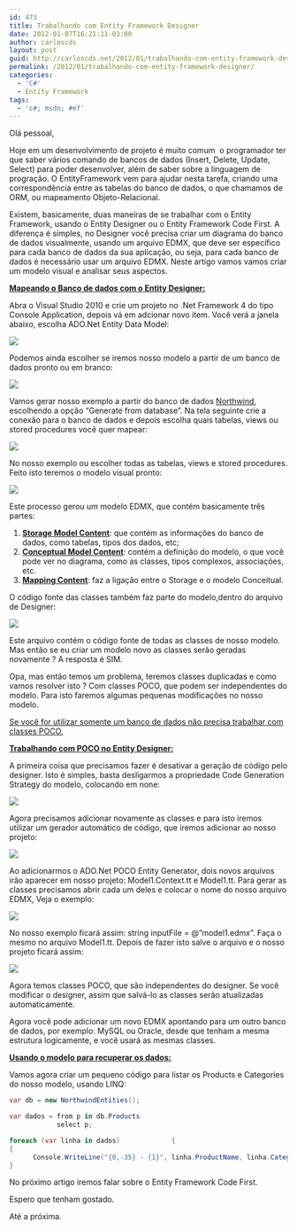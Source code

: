 ```yaml
---
id: 473
title: Trabalhando com Entity Framework Designer
date: 2012-01-07T16:21:11-03:00
author: carloscds
layout: post
guid: http://carloscds.net/2012/01/trabalhando-com-entity-framework-designer/
permalink: /2012/01/trabalhando-com-entity-framework-designer/
categories:
  - 'C#'
  - Entity Framework
tags:
  - 'c#; msdn; #ef'
---
```

Olá pessoal,

Hoje em um desenvolvimento de projeto é muito comum  o programador ter que saber vários comando de bancos de dados (Insert, Delete, Update, Select) para poder desenvolver, além de saber sobre a linguagem de progração. O EntityFramework vem para ajudar nesta tarefa, criando uma correspondência entre as tabelas do banco de dados, o que chamamos de ORM, ou mapeamento Objeto-Relacional.

Existem, basicamente, duas maneiras de se trabalhar com o Entity Framework, usando o Entity Designer ou o Entity Framework Code First. A diferença é simples, no Designer você precisa criar um diagrama do banco de dados visualmente, usando um arquivo EDMX, que deve ser específico para cada banco de dados da sua aplicação, ou seja, para cada banco de dados é necessário usar um arquivo EDMX. Neste artigo vamos vamos criar um modelo visual e analisar seus aspectos.

**<u>Mapeando o Banco de dados com o Entity Designer:</u>**

Abra o Visual Studio 2010 e crie um projeto no .Net Framework 4 do tipo Console Application, depois vá em adcionar novo item. Você verá a janela abaixo, escolha ADO.Net Entity Data Model:

![](/wp-content/uploads/2012/01/SNAGHTML9dffcc9.png)

Podemos ainda escolher se iremos nosso modelo a partir de um banco de dados pronto ou em branco:

![](/wp-content/uploads/2012/01/image.png)

Vamos gerar nosso exemplo a partir do banco de dados [Northwind](https://github.com/Microsoft/sql-server-samples/tree/master/samples/databases/northwind-pubs), escolhendo a opção “Generate from database”. Na tela seguinte crie a conexão para o banco de dados e depois escolha quais tabelas, views ou stored procedures você quer mapear:

![](/wp-content/uploads/2012/01/SNAGHTML9e3d339.png)

No nosso exemplo ou escolher todas as tabelas, views e stored procedures. Feito isto teremos o modelo visual pronto:

![](/wp-content/uploads/2012/01/image1.png)

Este processo gerou um modelo EDMX, que contém basicamente três partes:

1. **<u>Storage Model Content</u>**: que contém as informações do banco de dados, como tabelas, tipos dos dados, etc;  
2. **<u>Conceptual Model Content</u>**: contém a definição do modelo, o que você pode ver no diagrama, como as classes, tipos complexos, associações, etc.  
3. **<u>Mapping Content</u>**: faz a ligação entre o Storage e o modelo Conceitual.

O código fonte das classes também faz parte do modelo,dentro do arquivo de Designer:

![](/wp-content/uploads/2012/01/image2.png)

Este arquivo contém o código fonte de todas as classes de nosso modelo. Mas então se eu criar um modelo novo as classes serão geradas novamente ? A resposta é SIM.

Opa, mas então temos um problema, teremos classes duplicadas e como vamos resolver isto ? Com classes POCO, que podem ser independentes do modelo. Para isto faremos algumas pequenas modificações no nosso modelo.

<u>Se você for utilizar somente um banco de dados não precisa trabalhar com classes POCO.</u>

**<u>Trabalhando com POCO no Entity Designer:</u>**

A primeira coisa que precisamos fazer é desativar a geração de código pelo designer. Isto é simples, basta desligarmos a propriedade Code Generation Strategy do modelo, colocando em none:

![](/wp-content/uploads/2012/01/image3.png)

Agora precisamos adicionar novamente as classes e para isto iremos utilizar um gerador automático de código, que iremos adicionar ao nosso projeto:

![](/wp-content/uploads/2012/01/SNAGHTML9f0e092.png)

Ao adicionarmos o ADO.Net POCO Entity Generator, dois novos arquivos irão aparecer em nosso projeto: Model1.Context.tt e Model1.tt. Para gerar as classes precisamos abrir cada um deles e colocar o nome do nosso arquivo EDMX, Veja o exemplo:

![](/wp-content/uploads/2012/01/image4.png)

No nosso exemplo ficará assim: string inputFile = @”model1.edmx”. Faça o mesmo no arquivo Model1.tt. Depois de fazer isto salve o arquivo e o nosso projeto ficará assim:

![](/wp-content/uploads/2012/01/image5.png)

Agora temos classes POCO, que são independentes do designer. Se você modificar o designer, assim que salvá-lo as classes serão atualizadas automaticamente.

Agora você pode adicionar um novo EDMX apontando para um outro banco de dados, por exemplo: MySQL ou Oracle, desde que tenham a mesma estrutura logicamente, e você usará as mesmas classes.

**<u>Usando o modelo para recuperar os dados:</u>**

Vamos agora criar um pequeno código para listar os Products e Categories do nosso modelo, usando LINQ:

```csharp
var db = new NorthwindEntities();

var dados = from p in db.Products
            select p;

foreach (var linha in dados)             {
{
      Console.WriteLine("{0,-35} - {1}", linha.ProductName, linha.Categories.CategoryName);
}
```

No próximo artigo iremos falar sobre o Entity Framework Code First.

Espero que tenham gostado.

Até a próxima.
